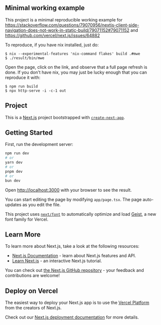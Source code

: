 ## Minimal working example

This project is a minimal reproducible working example for https://stackoverflow.com/questions/79070956/nextjs-client-side-navigation-does-not-work-in-static-build/79071152#79071152 and https://github.com/vercel/next.js/issues/64882

To reproduce, if you have nix installed, just do:
```
$ nix --experimental-features 'nix-command flakes' build .#mwe
$ ./result/bin/mwe
```
Open the page, click on the link, and observe that a full page refresh is done. If you don't have nix, you may just be lucky enough that you can reproduce it with:
```
$ npm run build
$ npx http-serve -i -c-1 out
```

## Project

This is a [Next.js](https://nextjs.org) project bootstrapped with [`create-next-app`](https://nextjs.org/docs/app/api-reference/cli/create-next-app).

## Getting Started

First, run the development server:

```bash
npm run dev
# or
yarn dev
# or
pnpm dev
# or
bun dev
```

Open [http://localhost:3000](http://localhost:3000) with your browser to see the result.

You can start editing the page by modifying `app/page.tsx`. The page auto-updates as you edit the file.

This project uses [`next/font`](https://nextjs.org/docs/app/building-your-application/optimizing/fonts) to automatically optimize and load [Geist](https://vercel.com/font), a new font family for Vercel.

## Learn More

To learn more about Next.js, take a look at the following resources:

- [Next.js Documentation](https://nextjs.org/docs) - learn about Next.js features and API.
- [Learn Next.js](https://nextjs.org/learn) - an interactive Next.js tutorial.

You can check out [the Next.js GitHub repository](https://github.com/vercel/next.js) - your feedback and contributions are welcome!

## Deploy on Vercel

The easiest way to deploy your Next.js app is to use the [Vercel Platform](https://vercel.com/new?utm_medium=default-template&filter=next.js&utm_source=create-next-app&utm_campaign=create-next-app-readme) from the creators of Next.js.

Check out our [Next.js deployment documentation](https://nextjs.org/docs/app/building-your-application/deploying) for more details.

